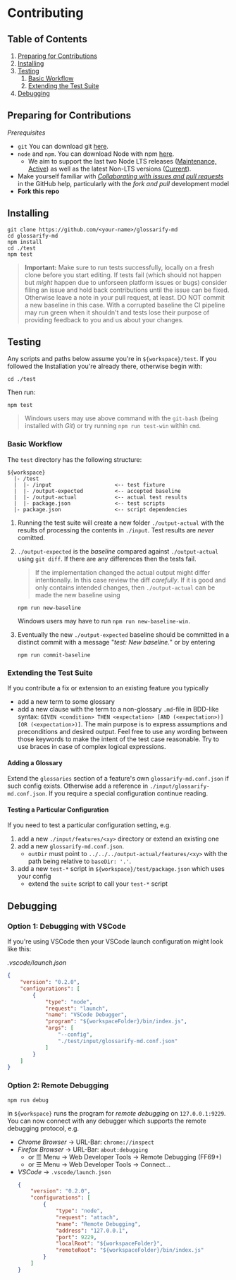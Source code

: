 # Contributing

## Table of Contents

1. [Preparing for Contributions](#preparing-for-contributions)
2. [Installing](#installing)
3. [Testing](#testing)
   1. [Basic Workflow](#basic-workflow)
   2. [Extending the Test Suite](#extending-the-test-suite)
4. [Debugging](#debugging)

## Preparing for Contributions

*Prerequisites*

- `git` You can download git [here](https://git-scm.com).
- `node` and `npm`. You can download Node with npm [here](https://nodejs.org).
   - We aim to support the last two Node LTS releases ([Maintenance, Active](https://nodejs.org/en/about/releases/)) as well as the latest Non-LTS versions ([Current](https://nodejs.org/en/about/releases/)).
- Make yourself familiar with *[Collaborating with issues and pull requests](https://help.github.com/en/categories/collaborating-with-issues-and-pull-requests)* in the GitHub help, particularly with the *fork and pull* development model
- **Fork this repo**

## Installing

```
git clone https://github.com/<your-name>/glossarify-md
cd glossarify-md
npm install
cd ./test
npm test
```

> **Important:** Make sure to run tests successfully, locally on a fresh clone before you start editing. If tests fail (which should not happen but *might* happen due to unforseen platform issues or bugs) consider filing an issue and hold back contributions until the issue can be fixed. Otherwise leave a note in your pull request, at least. DO NOT commit a new baseline in this case. With a corrupted baseline the CI pipeline may run green when it shouldn't and tests lose their purpose of providing feedback to you and us about your changes.

## Testing

Any scripts and paths below assume you're in `${workspace}/test`. If you followed the Installation you're already there, otherwise begin with:
```
cd ./test
```
Then run:
```
npm test
```

> Windows users may use above command with the `git-bash` (being installed with
*Git*) or try running `npm run test-win` within `cmd`.

### Basic Workflow

The `test` directory has the following structure:

```
${workspace}
  |- /test
  |  |- /input                    <-- test fixture
  |  |- /output-expected          <-- accepted baseline
  |  |- /output-actual            <-- actual test results
  |  |- package.json              <-- test scripts
  |- package.json                 <-- script dependencies
```

1. Running the test suite will create a new folder `./output-actual` with the results of processing the contents in `./input`. Test results are *never* comitted.
1. `./output-expected` is the *baseline* compared against `./output-actual` using `git diff`. If there are any differences then the tests fail.
    > If the implementation changed the actual output might differ intentionally. In this case review the diff *carefully*. If it is good and only contains intended changes, then `./output-actual` can be made the new baseline using
    ```
    npm run new-baseline
    ```
    Windows users may have to run `npm run new-baseline-win`.


1. Eventually the new `./output-expected` baseline should be committed in a distinct commit with a message "*test: New baseline.*" or by entering

    ```
    npm run commit-baseline
    ```

### Extending the Test Suite

If you contribute a fix or extension to an existing feature you typically

- add a new term to some glossary
- add a new clause with the term to a non-glossary `.md`-file in BDD-like syntax: `GIVEN <condition> THEN <expectation> [AND (<expectation>)] [OR (<expectation>)]`. The main purpose is to express assumptions and preconditions and desired output. Feel free to use any wording between those keywords to make the intent of the test case reasonable. Try to use braces in case of complex logical expressions.

#### Adding a Glossary

Extend the `glossaries` section of a feature's own `glossarify-md.conf.json` if such config exists. Otherwise add a reference in `./input/glossarify-md.conf.json`. If you require a special configuration continue reading.

#### Testing a Particular Configuration

If you need to test a particular configuration setting, e.g.

1. add a new `./input/features/<xy>` directory or extend an existing one
1. add a new `glossarify-md.conf.json`.
   - `outDir` must point to `../../../output-actual/features/<xy>` with the path being relative to `baseDir: '.'`.
1. add a new `test-*` script in `${workspace}/test/package.json` which uses your config
    - extend the `suite` script to call your `test-*` script

## Debugging

### Option 1: Debugging with VSCode

If you're using VSCode then your VSCode launch configuration might look like
this:

*.vscode/launch.json*
```json
{
    "version": "0.2.0",
    "configurations": [
        {
            "type": "node",
            "request": "launch",
            "name": "VSCode Debugger",
            "program": "${workspaceFolder}/bin/index.js",
            "args": [
                "--config",
                "./test/input/glossarify-md.conf.json"
            ]
        }
    ]
}
```

### Option 2: Remote Debugging

```
npm run debug
```

in `${workspace}` runs the program for *remote debugging* on `127.0.0.1:9229`. You can now
connect with any debugger which supports the remote debugging protocol, e.g.

- *Chrome Browser* -> URL-Bar: `chrome://inspect`
- *Firefox Browser* -> URL-Bar: `about:debugging`
    - or ☰ Menu -> Web Developer Tools -> Remote Debugging (FF69+)
    - or ☰ Menu -> Web Developer Tools -> Connect...
- *VSCode* -> `.vscode/launch.json`
    ```json
    {
        "version": "0.2.0",
        "configurations": [
            {
                "type": "node",
                "request": "attach",
                "name": "Remote Debugging",
                "address": "127.0.0.1",
                "port": 9229,
                "localRoot": "${workspaceFolder}",
                "remoteRoot": "${workspaceFolder}/bin/index.js"
            }
        ]
    }
    ```

